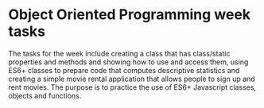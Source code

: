 
# Object Oriented Programming week tasks

The tasks for the week include creating a class that has class/static properties and methods and showing how to use and access them, using ES6+ classes to prepare code that computes descriptive statistics and creating a simple movie rental application that allows people to sign up and rent movies. The purpose is to practice the use of ES6+ Javascript classes, objects and functions.
